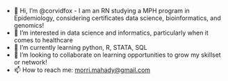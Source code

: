 - 👋 Hi, I’m @corvidfox - I am an RN studying a MPH program in Epidemiology, considering certificates data science, bioinformatics, and genomics!
- 👀 I’m interested in data science and informatics, particularly when it comes to healthcare
- 🌱 I’m currently learning python, R, STATA, SQL
- 💞️ I’m looking to collaborate on learning opportunities to grow my skillset or network!
- 📫 How to reach me: morri.mahady@gmail.com

<!---
corvidfox/corvidfox is a ✨ special ✨ repository because its `README.md` (this file) appears on your GitHub profile.
You can click the Preview link to take a look at your changes.
--->
